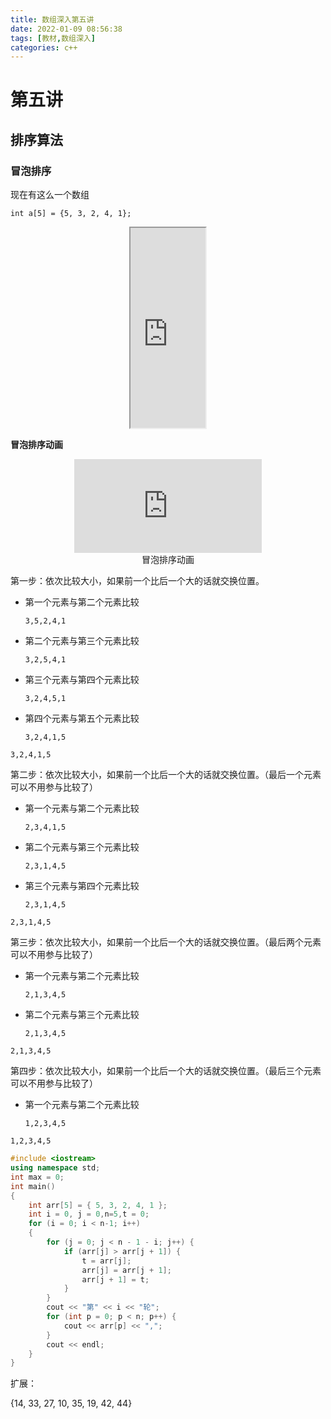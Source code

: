 ```yaml
---
title: 数组深入第五讲
date: 2022-01-09 08:56:38
tags: [教材,数组深入] 
categories: c++
---
```


# 第五讲

## 排序算法

### 冒泡排序

现在有这么一个数组

`int a[5] = {5, 3, 2, 4, 1};`

<div style="text-align: center;" >
<iframe   src="http://192.168.137.1/排序.html" width="120px" height="320px"   frameborder="1/0"  name="iframe名称"     scrolling="yes/no/auto">   
</iframe>
</div>

**冒泡排序动画**

<div style="text-align: center;" >
<iframe 
src="http://192.168.137.1/冒泡排序.mp4" 
scrolling="no" 
border="0" 
frameborder="no" 
framespacing="0" auto
allowfullscreen="true" 
height=auto 
width=auto> 
</iframe>
<br/>
<span>冒泡排序动画</span>
</div>

第一步：依次比较大小，如果前一个比后一个大的话就交换位置。

- 第一个元素与第二个元素比较

  `3,5,2,4,1`

- 第二个元素与第三个元素比较

  `3,2,5,4,1`

- 第三个元素与第四个元素比较

  `3,2,4,5,1`

- 第四个元素与第五个元素比较

  `3,2,4,1,5`

`3,2,4,1,5`

第二步：依次比较大小，如果前一个比后一个大的话就交换位置。（最后一个元素可以不用参与比较了）

- 第一个元素与第二个元素比较

  `2,3,4,1,5`

- 第二个元素与第三个元素比较

  `2,3,1,4,5`

- 第三个元素与第四个元素比较

  `2,3,1,4,5`

`2,3,1,4,5`

第三步：依次比较大小，如果前一个比后一个大的话就交换位置。（最后两个元素可以不用参与比较了）

- 第一个元素与第二个元素比较

  `2,1,3,4,5`

- 第二个元素与第三个元素比较

  `2,1,3,4,5`

`2,1,3,4,5`

第四步：依次比较大小，如果前一个比后一个大的话就交换位置。（最后三个元素可以不用参与比较了）

- 第一个元素与第二个元素比较

  `1,2,3,4,5`

`1,2,3,4,5`

```c++
#include <iostream>
using namespace std;
int max = 0;
int main()
{
	int arr[5] = { 5, 3, 2, 4, 1 };
	int i = 0, j = 0,n=5,t = 0;
	for (i = 0; i < n-1; i++)
	{
		for (j = 0; j < n - 1 - i; j++) {
			if (arr[j] > arr[j + 1]) {
				t = arr[j];
				arr[j] = arr[j + 1];
				arr[j + 1] = t;
			}
		}
		cout << "第" << i << "轮";
		for (int p = 0; p < n; p++) {
			cout << arr[p] << ",";
		}
		cout << endl;
	}
}
```

扩展：

{14, 33, 27, 10, 35, 19, 42, 44}
